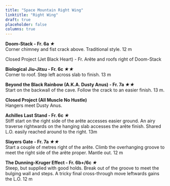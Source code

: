 ```yaml
---
title: "Space Mountain Right Wing"
linktitle: "Right Wing"
draft: true
placeholder: false
columns: true
---
```





**Doom-Stack - Fr. 6a *&starf;***  
Corner chimney and fist crack above. Traditional style. 12 m

Closed Project (Jet Black Heart) - Fr.
Arête and roofs right of Doom-Stack

**Biological Jiu-Jitsu - Fr. 6c *&starf;&starf;***  
Corner to roof. Step left across slab to finish. 13 m

**Beyond the Black Rainbow (A.K.A. Dusty Anus) - Fr. 7a *&starf;&starf;***  
Start on the backwall of the cave. Follow the crack to an easier finish. 13 m.

**Closed Project (All Muscle No Hustle)**  
Hangers meet Dusty Anus.

**Achilles Last Stand - Fr. 6c *&starf;***  
Stiff start on the right side of the arête accesses easier ground. An airy traverse rightwards on the hanging slab accesses the arête finish. Shared L.O. easily reached around to the right. 13m

**Slayers Gate - Fr. 7a *&starf;&starf;***  
Start a couple of metres right of the arête. Climb the overhanging groove to meet the right side of the arête proper. Mantle out. 12 m

**The Dunning-Kruger Effect - Fr. 6b+/6c *&starf;***  
Steep, but supplied with good holds. Break out of the groove to meet the bulging wall and steps. A tricky final cross-through move leftwards gains the L.O. 12 m